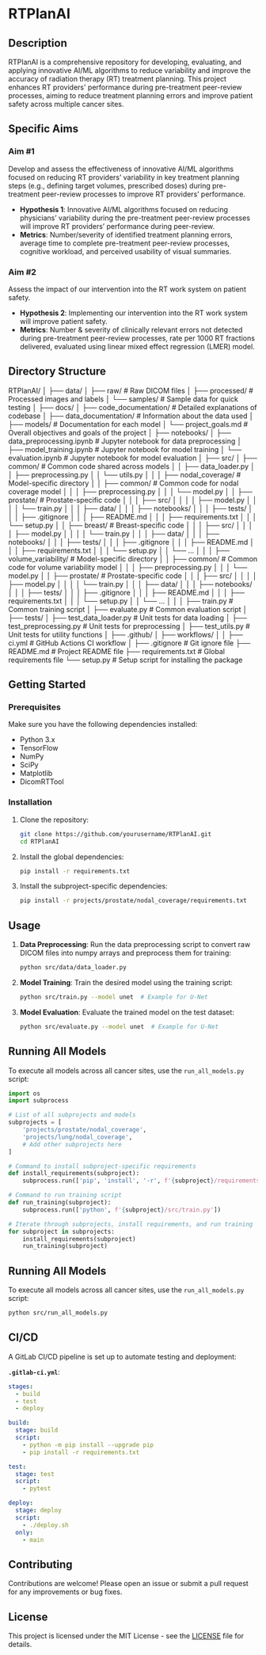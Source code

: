 # RTPlanAI

## Description

RTPlanAI is a comprehensive repository for developing, evaluating, and applying innovative AI/ML algorithms to reduce variability and improve the accuracy of radiation therapy (RT) treatment planning. This project enhances RT providers' performance during pre-treatment peer-review processes, aiming to reduce treatment planning errors and improve patient safety across multiple cancer sites.

## Specific Aims

### Aim #1
Develop and assess the effectiveness of innovative AI/ML algorithms focused on reducing RT providers’ variability in key treatment planning steps (e.g., defining target volumes, prescribed doses) during pre-treatment peer-review processes to improve RT providers’ performance.

- **Hypothesis 1**: Innovative AI/ML algorithms focused on reducing physicians’ variability during the pre-treatment peer-review processes will improve RT providers’ performance during peer-review.
- **Metrics**: Number/severity of identified treatment planning errors, average time to complete pre-treatment peer-review processes, cognitive workload, and perceived usability of visual summaries.

### Aim #2
Assess the impact of our intervention into the RT work system on patient safety.

- **Hypothesis 2**: Implementing our intervention into the RT work system will improve patient safety.
- **Metrics**: Number & severity of clinically relevant errors not detected during pre-treatment peer-review processes, rate per 1000 RT fractions delivered, evaluated using linear mixed effect regression (LMER) model.

## Directory Structure

RTPlanAI/
│
├── data/
│   ├── raw/                   # Raw DICOM files
│   ├── processed/             # Processed images and labels
│   └── samples/               # Sample data for quick testing
│
├── docs/
│   ├── code_documentation/    # Detailed explanations of codebase
│   ├── data_documentation/    # Information about the data used
│   ├── models/                # Documentation for each model
│   └── project_goals.md       # Overall objectives and goals of the project
│
├── notebooks/
│   ├── data_preprocessing.ipynb   # Jupyter notebook for data preprocessing
│   ├── model_training.ipynb       # Jupyter notebook for model training
│   └── evaluation.ipynb           # Jupyter notebook for model evaluation
│
├── src/
│   ├── common/                   # Common code shared across models
│   │   ├── data_loader.py
│   │   ├── preprocessing.py
│   │   └── utils.py
│   │
│   ├── nodal_coverage/            # Model-specific directory
│   │   ├── common/                # Common code for nodal coverage model
│   │   │   ├── preprocessing.py
│   │   │   └── model.py
│   │   ├── prostate/              # Prostate-specific code
│   │   │   ├── src/
│   │   │   │   ├── model.py
│   │   │   │   └── train.py
│   │   │   ├── data/
│   │   │   ├── notebooks/
│   │   │   ├── tests/
│   │   │   ├── .gitignore
│   │   │   ├── README.md
│   │   │   ├── requirements.txt
│   │   │   └── setup.py
│   │   ├── breast/                # Breast-specific code
│   │   │   ├── src/
│   │   │   │   ├── model.py
│   │   │   │   └── train.py
│   │   │   ├── data/
│   │   │   ├── notebooks/
│   │   │   ├── tests/
│   │   │   ├── .gitignore
│   │   │   ├── README.md
│   │   │   ├── requirements.txt
│   │   │   └── setup.py
│   │   └── ...
│   │
│   ├── volume_variability/       # Model-specific directory
│   │   ├── common/               # Common code for volume variability model
│   │   │   ├── preprocessing.py
│   │   │   └── model.py
│   │   ├── prostate/             # Prostate-specific code
│   │   │   ├── src/
│   │   │   │   ├── model.py
│   │   │   │   └── train.py
│   │   │   ├── data/
│   │   │   ├── notebooks/
│   │   │   ├── tests/
│   │   │   ├── .gitignore
│   │   │   ├── README.md
│   │   │   ├── requirements.txt
│   │   │   └── setup.py
│   │   └── ...
│   │
│   ├── train.py                   # Common training script
│   ├── evaluate.py                # Common evaluation script
│
├── tests/
│   ├── test_data_loader.py        # Unit tests for data loading
│   ├── test_preprocessing.py      # Unit tests for preprocessing
│   ├── test_utils.py              # Unit tests for utility functions
│
├── .github/
│   ├── workflows/
│   │   ├── ci.yml                 # GitHub Actions CI workflow
│
├── .gitignore                     # Git ignore file
├── README.md                      # Project README file
├── requirements.txt               # Global requirements file
└── setup.py                       # Setup script for installing the package


## Getting Started

### Prerequisites

Make sure you have the following dependencies installed:

- Python 3.x
- TensorFlow
- NumPy
- SciPy
- Matplotlib
- DicomRTTool

### Installation

1. Clone the repository:
    ```bash
    git clone https://github.com/yourusername/RTPlanAI.git
    cd RTPlanAI
    ```

2. Install the global dependencies:
    ```bash
    pip install -r requirements.txt
    ```

3. Install the subproject-specific dependencies:
    ```bash
    pip install -r projects/prostate/nodal_coverage/requirements.txt
    ```

## Usage

1. **Data Preprocessing**:
    Run the data preprocessing script to convert raw DICOM files into numpy arrays and preprocess them for training:
    ```bash
    python src/data/data_loader.py
    ```

2. **Model Training**:
    Train the desired model using the training script:
    ```bash
    python src/train.py --model unet  # Example for U-Net
    ```

3. **Model Evaluation**:
    Evaluate the trained model on the test dataset:
    ```bash
    python src/evaluate.py --model unet  # Example for U-Net
    ```

## Running All Models

To execute all models across all cancer sites, use the `run_all_models.py` script:

```python
import os
import subprocess

# List of all subprojects and models
subprojects = [
    'projects/prostate/nodal_coverage',
    'projects/lung/nodal_coverage',
    # Add other subprojects here
]

# Command to install subproject-specific requirements
def install_requirements(subproject):
    subprocess.run(['pip', 'install', '-r', f'{subproject}/requirements.txt'])

# Command to run training script
def run_training(subproject):
    subprocess.run(['python', f'{subproject}/src/train.py'])

# Iterate through subprojects, install requirements, and run training
for subproject in subprojects:
    install_requirements(subproject)
    run_training(subproject)

```
## Running All Models

To execute all models across all cancer sites, use the `run_all_models.py` script:

```bash
python src/run_all_models.py

```
## CI/CD

A GitLab CI/CD pipeline is set up to automate testing and deployment:

**`.gitlab-ci.yml`**:

```yaml
stages:
  - build
  - test
  - deploy

build:
  stage: build
  script:
    - python -m pip install --upgrade pip
    - pip install -r requirements.txt

test:
  stage: test
  script:
    - pytest

deploy:
  stage: deploy
  script:
    - ./deploy.sh
  only:
    - main
```

## Contributing

Contributions are welcome! Please open an issue or submit a pull request for any improvements or bug fixes.

## License

This project is licensed under the MIT License - see the [LICENSE](LICENSE) file for details.
